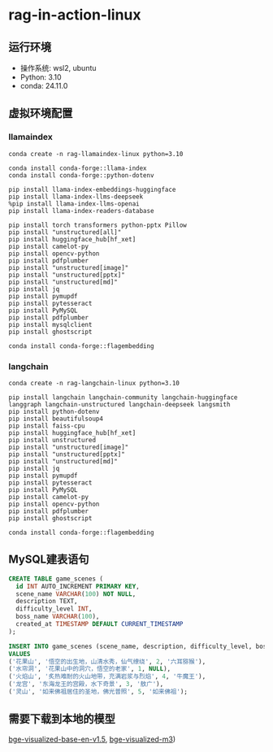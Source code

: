 # rag-in-action-linux

## 运行环境

- 操作系统: wsl2, ubuntu
- Python: 3.10
- conda: 24.11.0

## 虚拟环境配置

### llamaindex
```base
conda create -n rag-llamaindex-linux python=3.10

conda install conda-forge::llama-index
conda install conda-forge::python-dotenv

pip install llama-index-embeddings-huggingface
pip install llama-index-llms-deepseek
%pip install llama-index-llms-openai
pip install llama-index-readers-database

pip install torch transformers python-pptx Pillow
pip install "unstructured[all]"
pip install huggingface_hub[hf_xet]
pip install camelot-py
pip install opencv-python
pip install pdfplumber
pip install "unstructured[image]"
pip install "unstructured[pptx]"
pip install "unstructured[md]"
pip install jq
pip install pymupdf
pip install pytesseract
pip install PyMySQL
pip install pdfplumber
pip install mysqlclient
pip install ghostscript

conda install conda-forge::flagembedding
```

### langchain
```base
conda create -n rag-langchain-linux python=3.10

pip install langchain langchain-community langchain-huggingface langgraph langchain-unstructured langchain-deepseek langsmith
pip install python-dotenv
pip install beautifulsoup4
pip install faiss-cpu
pip install huggingface_hub[hf_xet]
pip install unstructured
pip install "unstructured[image]"
pip install "unstructured[pptx]"
pip install "unstructured[md]"
pip install jq
pip install pymupdf
pip install pytesseract
pip install PyMySQL
pip install camelot-py
pip install opencv-python
pip install pdfplumber
pip install ghostscript

conda install conda-forge::flagembedding

```

## MySQL建表语句
```sql
CREATE TABLE game_scenes (
  id INT AUTO_INCREMENT PRIMARY KEY,
  scene_name VARCHAR(100) NOT NULL,
  description TEXT,
  difficulty_level INT,
  boss_name VARCHAR(100),
  created_at TIMESTAMP DEFAULT CURRENT_TIMESTAMP
);

INSERT INTO game_scenes (scene_name, description, difficulty_level, boss_name)
VALUES 
('花果山', '悟空的出生地，山清水秀，仙气缭绕', 2, '六耳猕猴'),
('水帘洞', '花果山中的洞穴，悟空的老家', 1, NULL),
('火焰山', '炙热难耐的火山地带，充满岩浆与烈焰', 4, '牛魔王'),
('龙宫', '东海龙王的宫殿，水下奇景', 3, '敖广'),
('灵山', '如来佛祖居住的圣地，佛光普照', 5, '如来佛祖');
```

## 需要下载到本地的模型

[bge-visualized-base-en-v1.5](https://huggingface.co/BAAI/bge-visualized/resolve/main/Visualized_base_en_v1.5.pth?download=true), [bge-visualized-m3](https://huggingface.co/BAAI/bge-visualized/resolve/main/Visualized_m3.pth?download=true)) 